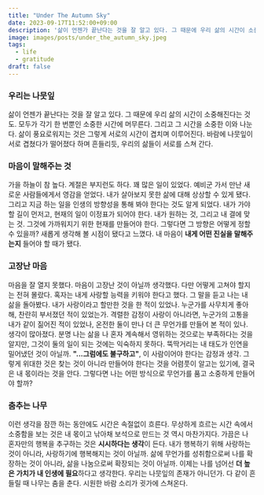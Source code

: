 ```yaml
---
title: "Under The Autumn Sky"
date: 2023-09-17T11:52:00+09:00
description: '삶이 언젠가 끝난다는 것을 잘 알고 있다. 그 때문에 우리 삶의 시간이 소중해진다는 것도. 모두가 각기 한 번뿐인 소중한 시간에 머무른다. 그리고 그 시간을 소중한 이와 나눈다. 삶이 풍요로워지는 것은 그렇게 서로의 시간이 겹치며 이루어진다. 바람에 나뭇잎이 서로 겹쳤다가 떨어졌다 하며 흔들리듯, 우리의 삶들이 서로를 스쳐 간다.'
image: images/posts/under_the_autumn_sky.jpeg
tags:
  - life
  - gratitude
draft: false
---
```


### 우리는 나뭇잎
삶이 언젠가 끝난다는 것을 잘 알고 있다. 그 때문에 우리 삶의 시간이 소중해진다는 것도. 모두가 각기 한 번뿐인 소중한 시간에 머무른다. 그리고 그 시간을 소중한 이와 나눈다. 삶이 풍요로워지는 것은 그렇게 서로의 시간이 겹치며 이루어진다. 바람에 나뭇잎이 서로 겹쳤다가 떨어졌다 하며 흔들리듯, 우리의 삶들이 서로를 스쳐 간다.

### 마음이 말해주는 것 
가을 하늘이 참 높다. 계절은 부지런도 하다. 꽤 많은 일이 있었다. 예비군 가서 만난 새로운 사람들에게서 영감을 얻었다.
내가 살아보지 못한 삶에 대해 상상할 수 있게 됐다. 그리고 지금 하는 일을 인생의 방향성을 통해 봐야 한다는 것도 알게 되었다.
내가 가야 할 길이 먼저고, 현재의 일이 이정표가 되어야 한다. 내가 원하는 것, 그리고 내 결에 맞는 것. 그것에 가까워지기 위한 현재를 만들어야 한다.
그렇다면 그 방향은 어떻게 정할 수 있을까? 새롭게 생각해 볼 시점이 됐다고 느꼈다. 내 마음이 **내게 어떤 진실을 말해주는지** 들어야 할 때가 됐다.

### 고장난 마음
마음을 잘 열지 못했다. 마음이 고장난 것이 아닐까 생각했다. 다만 어떻게 고쳐야 할지는 전혀 몰랐다. 혹자는 내게 사랑할 능력을 키워야 한다고 했다.
그 말을 듣고 나는 내 삶을 돌아봤다. 내가 사랑이라고 할만한 것을 한 적이 있었나. 누군가를 사무치게 좋아해, 찬란히 부서졌던 적이 있었는가.
격렬한 감정이 사랑이 아니라면, 누군가의 고통을 내가 같이 짊어진 적이 있었나, 온전한 둘이 만나 더 큰 무언가를 만들어 본 적이 있나.
생각이 많아졌다. 분명 나는 삶을 나 혼자 계속해서 영위하는 것으로는 부족하다는 것을 알지만, 그것이 둘의 일이 되는 것에는 익숙하지 못하다.
뚝딱거리는 내 태도가 인연을 밀어냈던 것이 아닐까. **"...그럼에도 불구하고"**, 이 사람이어야 한다는 감정과 생각.
그렇게 위대한 것은 찾는 것이 아니라 만들어야 한다는 것을 어렴풋이 알고는 있기에, 결국은 내 몫이라는 것을 안다.
그렇다면 나는 어떤 방식으로 무언가를 품고 소중하게 만들어야 할까?

### 춤추는 나무
이런 생각을 잠깐 하는 동안에도 시간은 속절없이 흐른다. 무상하게 흐르는 시간 속에서 소중함을 보는 것은 내 몫이고 낚아채 보석으로 만드는 것 역시 마찬가지다.
가끔은 나 혼자만의 행복을 추구하는 것은 **시시하다는 생각**이 든다. 내가 행복하기 위해 사랑하는 것이 아니라, 사랑하기에 행복해지는 것이 아닐까.
삶에 무언가를 성취함으로써 나를 확장하는 것이 아니라, 삶을 나눔으로써 확장되는 것이 아닐까. 이제는 나를 넘어선 **더 높은 가치가 내 인생에 필요**하다고 생각한다.
우리는 나뭇잎의 존재가 아니던가. 다 같이 흔들릴 때 나무는 춤을 춘다. 시원한 바람 소리가 귓가에 스쳐온다.